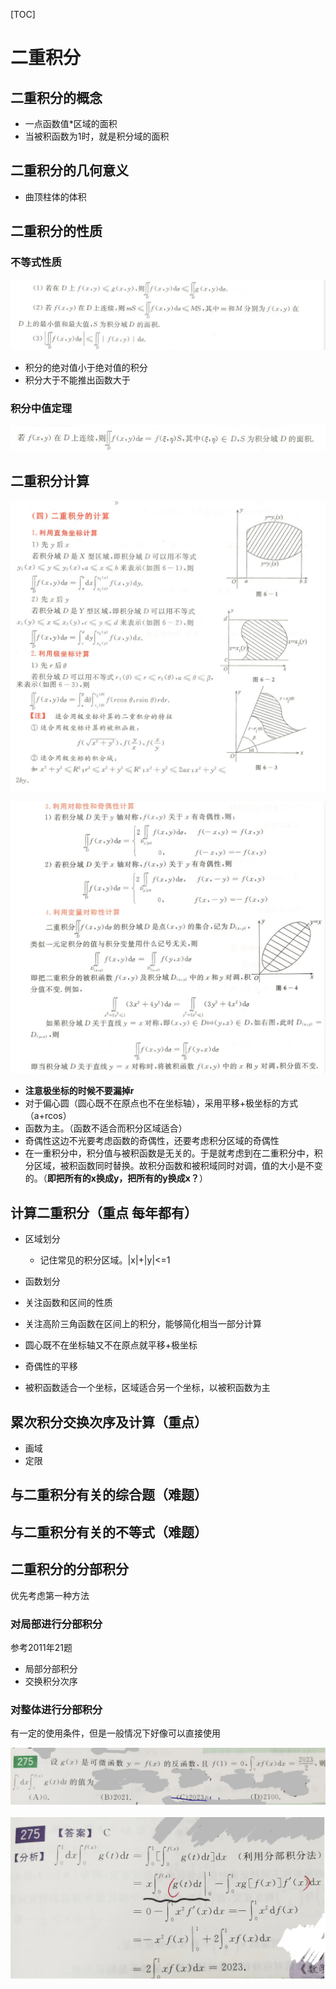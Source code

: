 [TOC]

# 二重积分

## 二重积分的概念

+ 一点函数值*区域的面积
+ 当被积函数为1时，就是积分域的面积

## 二重积分的几何意义

+ 曲顶柱体的体积

## 二重积分的性质

### 不等式性质

![image-20221013150935530](https://raw.githubusercontent.com/Alemdx/pic-bed/master/math3/image-20221013150935530.png)

+ 积分的绝对值小于绝对值的积分
+ 积分大于不能推出函数大于

### 积分中值定理

![image-20221013151155282](https://raw.githubusercontent.com/Alemdx/pic-bed/master/math3/image-20221013151155282.png)

## 二重积分计算

![image-20221013151522687](https://raw.githubusercontent.com/Alemdx/pic-bed/master/math3/image-20221013151522687.png)

![image-20221013151536958](https://raw.githubusercontent.com/Alemdx/pic-bed/master/math3/image-20221013151536958.png)

+ **注意极坐标的时候不要漏掉r**
+ 对于偏心圆（圆心既不在原点也不在坐标轴），采用平移+极坐标的方式（a+rcos）
+ 函数为主。（函数不适合而积分区域适合）
+ 奇偶性这边不光要考虑函数的奇偶性，还要考虑积分区域的奇偶性
+ 在一重积分中，积分值与被积函数是无关的。于是就考虑到在二重积分中，积分区域，被积函数同时替换。故积分函数和被积域同时对调，值的大小是不变的。（**即把所有的x换成y，把所有的y换成x？**）

## 计算二重积分（重点 每年都有）

+ 区域划分
  + 记住常见的积分区域。|x|+|y|<=1

+ 函数划分

+ 关注函数和区间的性质

+ 关注高阶三角函数在区间上的积分，能够简化相当一部分计算
+ 圆心既不在坐标轴又不在原点就平移+极坐标
+ 奇偶性的平移
+ 被积函数适合一个坐标，区域适合另一个坐标，以被积函数为主

## 累次积分交换次序及计算（重点）

+ 画域
+ 定限

## 与二重积分有关的综合题（难题）

## 与二重积分有关的不等式（难题）

## 二重积分的分部积分

优先考虑第一种方法

### 对局部进行分部积分

参考2011年21题

+ 局部分部积分
+ 交换积分次序

### 对整体进行分部积分

有一定的使用条件，但是一般情况下好像可以直接使用

![image-20221130092402845](https://raw.githubusercontent.com/Alemdx/pic-bed/master/math3/image-20221130092402845.png)

![image-20221130092436703](https://raw.githubusercontent.com/Alemdx/pic-bed/master/math3/image-20221130092436703.png)